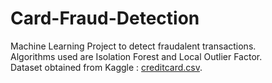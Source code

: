 # Card-Fraud-Detection

Machine Learning Project to detect fraudalent transactions.<br />
Algorithms used are Isolation Forest and Local Outlier Factor.<br />
Dataset obtained from Kaggle : [creditcard.csv](https://www.kaggle.com/mlg-ulb/creditcardfraud). <br />
